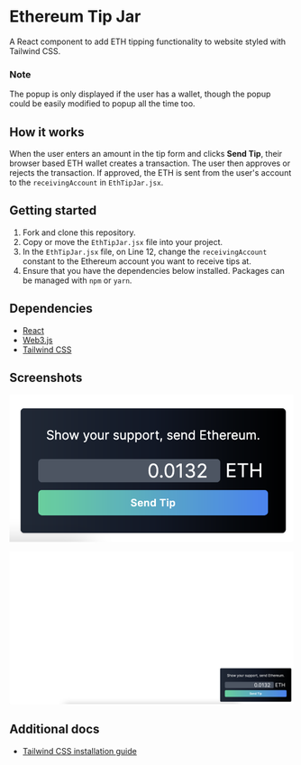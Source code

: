 # Ethereum Tip Jar
A React component to add ETH tipping functionality to website styled with Tailwind CSS.

### Note
The popup is only displayed if the user has a wallet, though the popup could be easily modified to popup all the time too. 

## How it works
When the user enters an amount in the tip form and clicks **Send Tip**, their browser based ETH wallet creates a transaction. The user then approves or rejects the transaction. If approved, the ETH is sent from the user's account to the `receivingAccount` in `EthTipJar.jsx`.

## Getting started
1. Fork and clone this repository.
2. Copy or move the `EthTipJar.jsx` file into your project.
3. In the `EthTipJar.jsx` file, on Line 12, change the `receivingAccount` constant to the Ethereum account you want to receive tips at. 
4. Ensure that you have the dependencies below installed. Packages can be managed with `npm` or `yarn`.

## Dependencies
* [React](https://www.npmjs.com/package/react)
* [Web3.js](https://www.npmjs.com/package/web3)
* [Tailwind CSS](https://www.npmjs.com/package/tailwindcss)

## Screenshots

![ethereum tip jar screenshot](https://github.com/sandypockets/ethereum-tipjar/blob/main/docs/eth-tip-jar.png?raw=true)

![ethereum tip jar screenshot](https://github.com/sandypockets/ethereum-tipjar/blob/main/docs/eth-tip-jar-white-bg.png?raw=true)

## Additional docs
* [Tailwind CSS installation guide](https://tailwindcss.com/docs/installation)